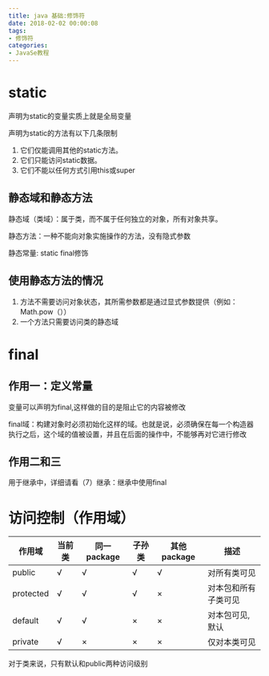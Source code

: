 ```yaml
---
title: java 基础:修饰符
date: 2018-02-02 00:00:08
tags: 
- 修饰符
categories:
- JavaSe教程
---
```


# static

声明为static的变量实质上就是全局变量

声明为static的方法有以下几条限制

1. 它们仅能调用其他的static方法。
2. 它们只能访问static数据。
3. 它们不能以任何方式引用this或super

## 静态域和静态方法

静态域（类域）：属于类，而不属于任何独立的对象，所有对象共享。　　

静态方法：一种不能向对象实施操作的方法，没有隐式参数  

静态常量: static final修饰

## 使用静态方法的情况

1. 方法不需要访问对象状态，其所需参数都是通过显式参数提供（例如：Math.pow（））
2. 一个方法只需要访问类的静态域

# final
## 作用一：定义常量
变量可以声明为final,这样做的目的是阻止它的内容被修改  

final域：构建对象时必须初始化这样的域。也就是说，必须确保在每一个构造器执行之后，这个域的值被设置，并且在后面的操作中，不能够再对它进行修改

## 作用二和三
用于继承中，详细请看（7）继承：继承中使用final

# 访问控制（作用域）

|作用域|当前类|同一package|子孙类|其他package|描述|
|--|--|--|--|--|--|
|public|√|√|√|√|对所有类可见|
|protected|√|√|√|×|对本包和所有子类可见|
|default|√|√|×|×|对本包可见,默认|
|private|√|×|×|×|仅对本类可见|

对于类来说，只有默认和public两种访问级别